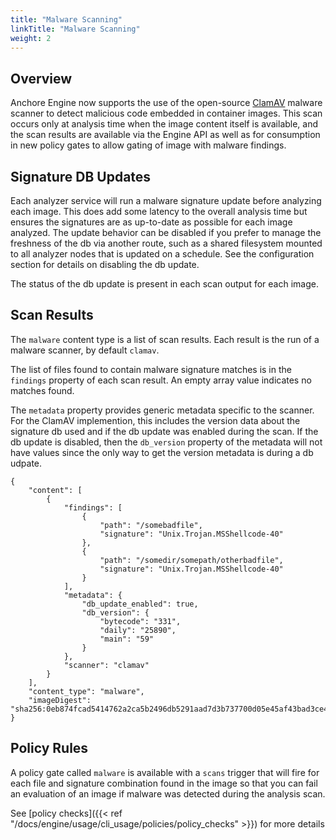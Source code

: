 ```yaml
---
title: "Malware Scanning"
linkTitle: "Malware Scanning"
weight: 2
---
```


## Overview

Anchore Engine now supports the use of the open-source [ClamAV](https://clamav.net) malware scanner to detect malicious code embedded in container images.
This scan occurs only at analysis time when the image content itself is available, and the scan results are available via the Engine API as well as for consumption
in new policy gates to allow gating of image with malware findings.

## Signature DB Updates

Each analyzer service will run a malware signature update before analyzing each image. This does add some latency to the overall analysis time but ensures the signatures
are as up-to-date as possible for each image analyzed. The update behavior can be disabled if you prefer to manage the freshness of the db via another route, such as a shared filesystem
mounted to all analyzer nodes that is updated on a schedule. See the configuration section for details on disabling the db update.

The status of the db update is present in each scan output for each image.


## Scan Results

The `malware` content type is a list of scan results. Each result is the run of a malware scanner, by default `clamav`.

The list of files found to contain malware signature matches is in the `findings` property of each scan result. An empty array value indicates no matches found.

The `metadata` property provides generic metadata specific to the scanner. For the ClamAV implemention, this includes the version data about the signature db used and
if the db update was enabled during the scan. If the db update is disabled, then the `db_version` property of the metadata will not have values since the only way to get
the version metadata is during a db udpate.

```
{
    "content": [
        {
            "findings": [
                {
                    "path": "/somebadfile",
                    "signature": "Unix.Trojan.MSShellcode-40"
                },
                {
                    "path": "/somedir/somepath/otherbadfile",
                    "signature": "Unix.Trojan.MSShellcode-40"
                }
            ],
            "metadata": {
                "db_update_enabled": true,
                "db_version": {
                    "bytecode": "331",
                    "daily": "25890",
                    "main": "59"
                }
            },
            "scanner": "clamav"
        }
    ],
    "content_type": "malware",
    "imageDigest": "sha256:0eb874fcad5414762a2ca5b2496db5291aad7d3b737700d05e45af43bad3ce4d"
}
```

## Policy Rules

A policy gate called `malware` is available with a `scans` trigger that will fire for each file and signature combination found in the image so that you can fail an evaluation of an image
if malware was detected during the analysis scan.

See [policy checks]({{< ref "/docs/engine/usage/cli_usage/policies/policy_checks" >}}) for more details



